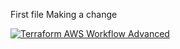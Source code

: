 First file
Making a change


[![Terraform AWS Workflow Advanced](https://github.com/weeyin83/learn-terraform/actions/workflows/terraformadvanced.yml/badge.svg)](https://github.com/weeyin83/learn-terraform/actions/workflows/terraformadvanced.yml)
